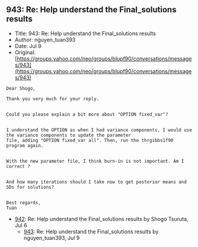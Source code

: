 ## 943: Re: Help understand the Final_solutions results

- Title: 943: Re: Help understand the Final_solutions results
- Author: nguyen_tuan393
- Date: Jul 9
- Original: [https://groups.yahoo.com/neo/groups/blupf90/conversations/messages/943](https://groups.yahoo.com/neo/groups/blupf90/conversations/messages/943)

```
Dear Shogo,

Thank you very much for your reply.


Could you please explain a bit more about "OPTION fixed_var"?


I understand the OPTION as when I had variance components, I would use the variance components to update the parameter
file, adding "OPTION fixed_var all". Then, run the thrgibbs1f90 program again. 


With the new parameter file, I think burn-in is not important. Am I correct ?


And how many iterations should I take now to get posterior means and SDs for solutions?


Best regards,
Tuan

```

- [942](0942.md): Re: Help understand the Final_solutions results by Shogo Tsuruta, Jul 6
    - [943](0943.md): Re: Help understand the Final_solutions results by nguyen_tuan393, Jul 9
